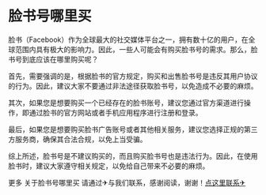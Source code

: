 # 脸书号哪里买

脸书（Facebook）作为全球最大的社交媒体平台之一，拥有数十亿的用户，在全球范围内具有极大的影响力。因此，一些人可能会有购买脸书号的需求。那么，脸书号到底应该在哪里购买呢？

首先，需要强调的是，根据脸书的官方规定，购买和出售脸书号是违反其用户协议的行为。因此，建议大家不要通过非法途径获取脸书号，以免造成不必要的麻烦。

其次，如果您是想要购买一个已经存在的脸书账号，建议您通过官方渠道进行操作，即通过脸书的官方网站或者手机应用程序进行注册和登录。

最后，如果您是想要购买脸书广告账号或者其他相关服务，建议您选择正规的第三方服务商，确保其合法合规，以免上当受骗。

综上所述，脸书号是不建议购买的，而且购买脸书号也是违法行为。因此，在使用脸书时，建议大家遵守相关规定，以免给自己带来不必要的麻烦。

更多 关于脸书号哪里买 请通过✈与我们联系，感谢阅读，谢谢！[点这里联系✈](https://gg.k02.cc)